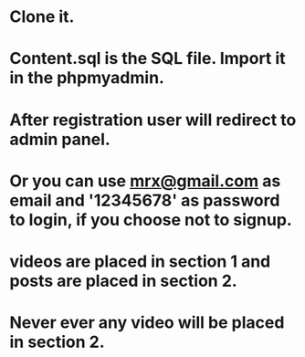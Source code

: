 # Clone it.
# Content.sql is the SQL file. Import it in the phpmyadmin.
# After registration user will redirect to admin panel.
# Or you can use mrx@gmail.com as email and '12345678' as password to login, if you choose not to signup.
# videos are placed in section 1 and posts are placed in section 2.
# Never ever any video will be placed in section 2.
